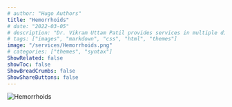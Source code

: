 ```yaml
---
# author: "Hugo Authors"
title: "Hemorrhoids"
# date: "2022-03-05"
# description: "Dr. Vikram Uttam Patil provides services in multiple disorders"
# tags: ["images", "markdown", "css", "html", "themes"]
image: "/services/Hemorrhoids.png"
# categories: ["themes", "syntax"]
ShowRelated: false
showToc: false
ShowBreadCrumbs: false
ShowShareButtons: false
---
```


![Hemorrhoids](/services/Hemorrhoids.png)
